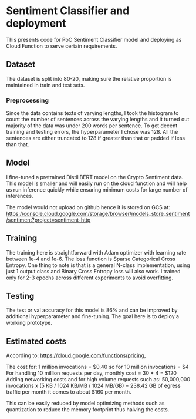 # Sentiment Classifier and deployment
This presents code for PoC Sentiment Classifier model and deploying as Cloud Function to serve certain requirements.

## Dataset

The dataset is split into 80-20, making sure the relative proportion is maintained in train and test sets. 

### Preprocessing

Since the data contains texts of varying lengths, I took the histogram to count the number of sentences across the varying lengths and it turned out majority of the data was under 200 words per sentence. To get decent training and testing errors, the hyperparameter I chose was 128. All the sentences are either truncated to 128 if greater than that or padded if less than that.

## Model

I fine-tuned a pretrained DistillBERT model on the Crypto Sentiment data. This model is smaller and will easily run on the cloud function and will help us run inference quickly while ensuring minimum costs for large number of inferences.

The model would not upload on github hence it is stored on GCS at:
https://console.cloud.google.com/storage/browser/models_store_sentiment/sentiment?project=sentiment-http


## Training

The training here is straightforward with Adam optimizer with learning rate between 1e-4 and 1e-6. The loss function is Sparse Categorical Cross Entropy. One thing to note is that is a general N-class implementation, using just 1 output class and Binary Cross Entropy loss will also work. I trained only for 2-3 epochs across different experiments to avoid overfitting.

## Testing

The test or val accuracy for this model is 86% and can be improved by additional hyperparameter and fine-tuning. The goal here is to deploy a working prototype.

## Estimated costs

According to: https://cloud.google.com/functions/pricing, 

The cost for:
1 million invocations = $0.40
so for 10 million invocations = $4 
For handling 10 million requests per day, monthly cost = 30 * 4 = $120 
Adding networking costs and for high volume requests such as:
50,000,000 invocations x (5 KB / 1024 KB/MB / 1024 MB/GB) = 238.42 GB of egress traffic per month it comes to about $160 per month.

This can be easily reduced by model optimizing methods such as quantization to reduce the memory footprint thus halving the costs.



